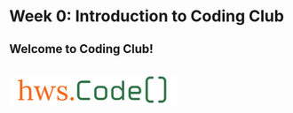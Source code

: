 # Week 0: Introduction to Coding Club

## Welcome to Coding Club!


</br>

<img src="../../assets/transparent-c.png"  width="60%" height="30%">
